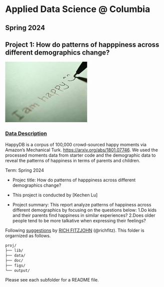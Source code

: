 # Applied Data Science @ Columbia
## Spring 2024
## Project 1: How do patterns of happpiness across different demographics change?

![image](figs/title.jpeg)

### [Data Description](doc/Proj1_desc.md)
HappyDB is a corpus of 100,000 crowd-sourced happy moments via Amazon’s Mechanical Turk. https://arxiv.org/abs/1801.07746. 
We used the processed moments data from starter code and the demographic data to reveal the patterns of happiness in terms of parents and children.  

Term: Spring 2024

+ Projec title: How do patterns of happpiness across different demographics change?
+ This project is conducted by [Kechen Lu]

+ Project summary: This report analyze patterns of happiness across different demographics by focusing on the questions below:
1.Do kids and their parents find happiness in similar experiences?
2.Does older people tend to be more talkative when expressing their feelings?

Following [suggestions](http://nicercode.github.io/blog/2013-04-05-projects/) by [RICH FITZJOHN](http://nicercode.github.io/about/#Team) (@richfitz). This folder is orgarnized as follows.

```
proj/
├── lib/
├── data/
├── doc/
├── figs/
└── output/
```

Please see each subfolder for a README file.
